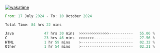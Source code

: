 [![wakatime](https://wakatime.com/badge/user/5970ac98-85fb-4bfd-a7d8-142e7d5bd274.svg)](https://wakatime.com/@5970ac98-85fb-4bfd-a7d8-142e7d5bd274)

<!--START_SECTION:waka-->

```rust
From: 17 July 2024 - To: 10 October 2024

Total Time: 84 hrs 22 mins

Java              47 hrs 30 mins  >>>>>>>>>>>>>>-----------   55.06 %
C                 23 hrs 46 mins  >>>>>>>------------------   27.56 %
HTML              1 hr 59 mins    >------------------------   02.32 %
Other             1 hr 54 mins    >------------------------   02.21 %
```

<!--END_SECTION:waka-->
